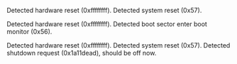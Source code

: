 Detected hardware reset (0xffffffff).
Detected system reset (0x57).

Detected hardware reset (0xffffffff).
Detected boot sector enter boot monitor (0x56).

Detected hardware reset (0xffffffff).
Detected system reset (0x57).
Detected shutdown request (0x1a11dead), should be off now.
